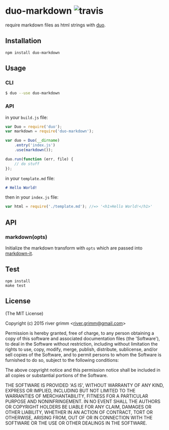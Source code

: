 
# duo-markdown ![travis](https://travis-ci.org/staygrimm/duo-markdown.svg)

require markdown files as html strings with [duo](https://github.com/duojs/duo).

## Installation

```
npm install duo-markdown
```

## Usage

### CLI

```sh
$ duo --use duo-markdown
```

### API

in your `build.js` file:
```js
var Duo = require('duo');
var markdown = require('duo-markdown');

var duo = Duo(__dirname)
    .entry('index.js')
    .use(markdown());

duo.run(function (err, file) {
    // do stuff
});
```

in your `template.md` file:

```md
# Hello World!
```

then in your `index.js` file:

```js
var html = require('./template.md'); //=> '<h1>Hello World!</h1>'

```

## API

### markdown(opts)

Initialize the markdown transform with `opts` which are passed into [markdown-it](https://markdown-it.github.io/markdown-it/).

## Test

```
npm install
make test
```

## License

(The MIT License)

Copyright (c) 2015 river grimm &lt;river.grimm@gmail.com&gt;

Permission is hereby granted, free of charge, to any person obtaining
a copy of this software and associated documentation files (the
'Software'), to deal in the Software without restriction, including
without limitation the rights to use, copy, modify, merge, publish,
distribute, sublicense, and/or sell copies of the Software, and to
permit persons to whom the Software is furnished to do so, subject to
the following conditions:

The above copyright notice and this permission notice shall be
included in all copies or substantial portions of the Software.

THE SOFTWARE IS PROVIDED 'AS IS', WITHOUT WARRANTY OF ANY KIND,
EXPRESS OR IMPLIED, INCLUDING BUT NOT LIMITED TO THE WARRANTIES OF
MERCHANTABILITY, FITNESS FOR A PARTICULAR PURPOSE AND NONINFRINGEMENT.
IN NO EVENT SHALL THE AUTHORS OR COPYRIGHT HOLDERS BE LIABLE FOR ANY
CLAIM, DAMAGES OR OTHER LIABILITY, WHETHER IN AN ACTION OF CONTRACT,
TORT OR OTHERWISE, ARISING FROM, OUT OF OR IN CONNECTION WITH THE
SOFTWARE OR THE USE OR OTHER DEALINGS IN THE SOFTWARE.
